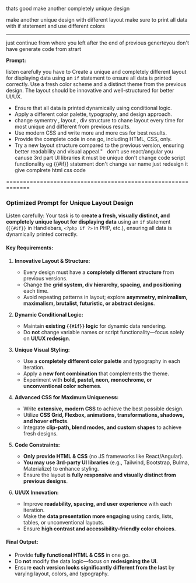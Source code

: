 thats good make another completely unique design

make another unique design with different layout make sure to print all data with if statement and use different colors

---  
just continue from where you left after the end of previous generteyou don't have generate code from strart

**Prompt:**  

listen carefully you have to 
Create a unique and completely different layout for displaying data using an `if` statement to ensure all data is printed correctly. Use a fresh color scheme and a distinct theme from the previous design. The layout should be innovative and well-structured for better UI/UX.  
- Ensure that all data is printed dynamically using conditional logic.  
- Apply a different color palette, typography, and design approach.  
- change symentry , layout , div structure to chane layout every time for most unique and different from previous results.
- Use modern CSS and write more and more css for best results.  
- Provide the complete code in one go, including HTML, CSS, only.  
- Try a new layout structure compared to the previous version, ensuring better readability and visual appeal."   don’t use react/angular you canuse 3rd part UI libraries 
it must be unique don't change code script functionality eg {{#if}} statement don't change var name just redesign it give complrete html css code 

=============================================================


### **Optimized Prompt for Unique Layout Design**  

Listen carefully: Your task is to **create a fresh, visually distinct, and completely unique layout for displaying data** using an `if` statement (`{{#if}}` in Handlebars, `<?php if ?>` in PHP, etc.), ensuring all data is dynamically printed correctly.  

#### **Key Requirements:**  
1. **Innovative Layout & Structure:**  
   - Every design must have a **completely different structure** from previous versions.  
   - Change the **grid system, div hierarchy, spacing, and positioning** each time.  
   - Avoid repeating patterns in layout; explore **asymmetry, minimalism, maximalism, brutalist, futuristic, or abstract designs**.  

2. **Dynamic Conditional Logic:**  
   - Maintain **existing `{{#if}}` logic** for dynamic data rendering.  
   - Do **not** change variable names or script functionality—focus solely on **UI/UX redesign**.  

3. **Unique Visual Styling:**  
   - Use a **completely different color palette** and typography in each iteration.  
   - Apply a **new font combination** that complements the theme.  
   - Experiment with **bold, pastel, neon, monochrome, or unconventional color schemes**.  

4. **Advanced CSS for Maximum Uniqueness:**  
   - Write **extensive, modern CSS** to achieve the best possible design.  
   - Utilize **CSS Grid, Flexbox, animations, transformations, shadows, and hover effects**.  
   - Integrate **clip-path, blend modes, and custom shapes** to achieve fresh designs.  

5. **Code Constraints:**  
   - **Only provide HTML & CSS** (no JS frameworks like React/Angular).  
   - **You may use 3rd-party UI libraries** (e.g., Tailwind, Bootstrap, Bulma, Materialize) to enhance styling.  
   - Ensure the layout is **fully responsive and visually distinct from previous designs**.  

6. **UI/UX Innovation:**  
   - Improve **readability, spacing, and user experience** with each iteration.  
   - Make the **data presentation more engaging** using cards, lists, tables, or unconventional layouts.  
   - Ensure **high contrast and accessibility-friendly color choices**.  

#### **Final Output:**  
- Provide **fully functional HTML & CSS** in one go.  
- Do **not** modify the data logic—focus on **redesigning the UI**.  
- Ensure **each version looks significantly different from the last** by varying layout, colors, and typography.  
